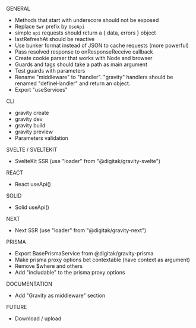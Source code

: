 GENERAL
- Methods that start with underscore should not be exposed
- Replace `Swr` prefix by `UseApi`
- simple `api` requests should return a { data, errors } object
- lastRefreshAt should be reactive
- Use bunker format instead of JSON to cache requests (more powerful)
- Pass resolved response to onResponseReceive callback
- Create cookie parser that works with Node and browser
- Guards and tags should take a path as main argument
- Test guards with parameters
- Rename "middleware" to "handler". "gravity" handlers should be renamed "defineHandler" and return an object.
- Export "useServices"

CLI
- gravity create
- gravity dev
- gravity build
- gravity preview
- Parameters validation

SVELTE / SVELTEKIT
- SvelteKit SSR (use "loader" from "@digitak/gravity-svelte")

REACT
- React useApi()

SOLID
- Solid useApi()

NEXT
- Next SSR (use "loader" from "@digitak/gravity-next")

PRISMA
- Export BasePrismaService from @digitak/gravity-prisma
- Make prisma proxy options bet contextable (have context as argument)
- Remove $where and others
- Add "includable" to the prisma proxy options

DOCUMENTATION
- Add "Gravity as middleware" section

FUTURE
- Download / upload